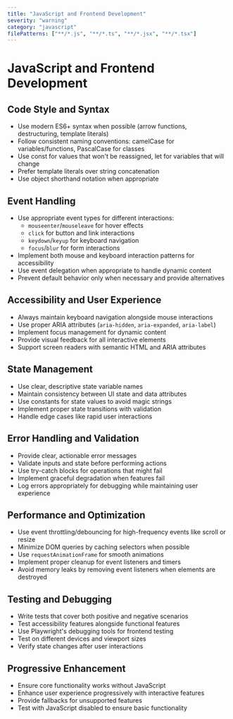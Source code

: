```yaml
---
title: "JavaScript and Frontend Development"
severity: "warning"
category: "javascript"
filePatterns: ["**/*.js", "**/*.ts", "**/*.jsx", "**/*.tsx"]
---
```

# JavaScript and Frontend Development

## Code Style and Syntax
- Use modern ES6+ syntax when possible (arrow functions, destructuring, template literals)
- Follow consistent naming conventions: camelCase for variables/functions, PascalCase for classes
- Use const for values that won't be reassigned, let for variables that will change
- Prefer template literals over string concatenation
- Use object shorthand notation when appropriate

## Event Handling
- Use appropriate event types for different interactions:
  - `mouseenter`/`mouseleave` for hover effects
  - `click` for button and link interactions
  - `keydown`/`keyup` for keyboard navigation
  - `focus`/`blur` for form interactions
- Implement both mouse and keyboard interaction patterns for accessibility
- Use event delegation when appropriate to handle dynamic content
- Prevent default behavior only when necessary and provide alternatives

## Accessibility and User Experience
- Always maintain keyboard navigation alongside mouse interactions
- Use proper ARIA attributes (`aria-hidden`, `aria-expanded`, `aria-label`)
- Implement focus management for dynamic content
- Provide visual feedback for all interactive elements
- Support screen readers with semantic HTML and ARIA attributes

## State Management
- Use clear, descriptive state variable names
- Maintain consistency between UI state and data attributes
- Use constants for state values to avoid magic strings
- Implement proper state transitions with validation
- Handle edge cases like rapid user interactions

## Error Handling and Validation
- Provide clear, actionable error messages
- Validate inputs and state before performing actions
- Use try-catch blocks for operations that might fail
- Implement graceful degradation when features fail
- Log errors appropriately for debugging while maintaining user experience

## Performance and Optimization
- Use event throttling/debouncing for high-frequency events like scroll or resize
- Minimize DOM queries by caching selectors when possible
- Use `requestAnimationFrame` for smooth animations
- Implement proper cleanup for event listeners and timers
- Avoid memory leaks by removing event listeners when elements are destroyed

## Testing and Debugging
- Write tests that cover both positive and negative scenarios
- Test accessibility features alongside functional features
- Use Playwright's debugging tools for frontend testing
- Test on different devices and viewport sizes
- Verify state changes after user interactions

## Progressive Enhancement
- Ensure core functionality works without JavaScript
- Enhance user experience progressively with interactive features
- Provide fallbacks for unsupported features
- Test with JavaScript disabled to ensure basic functionality
